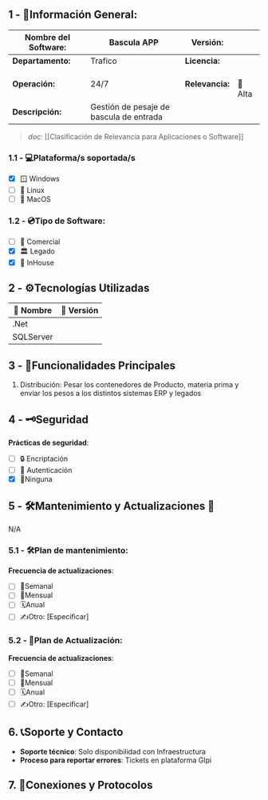 ## **1 - 📓Información General:**

| **Nombre del Software:** | Bascula APP                             | **Versión:**    |                 |
| ------------------------ | --------------------------------------- | --------------- | --------------- |
| **Departamento:**        | Trafico                                 | **Licencia:**   |                 |
| **Operación:**           | 24/7                                    | **Relevancia:** | <br>🔴 Alta<br> |
| **Descripción:**         | Gestión de pesaje de bascula de entrada |                 |                 |
> _doc:_ [[Clasificación de Relevancia para Aplicaciones o Software]]

### **1.1 - 💻Plataforma/s soportada/s**
- [x] 🪟 Windows 
- [ ] 🐧 Linux 
- [ ] 🍏 MacOS 

### **1.2 - 💿Tipo de Software:**
- [ ] 💼 Comercial 
- [x] 🏛️ Legado 
- [x] 🏢 InHouse 

## **2 - ⚙️Tecnologías Utilizadas**

| 📝 Nombre             | 🔢 Versión               |
| --------------------- | ------------------------ |
| .Net                  |                          |
| SQLServer             |                          |


## **3 - 📃Funcionalidades Principales**
1. Distribución: Pesar los contenedores de Producto,  materia prima y enviar los pesos a los distintos sistemas ERP y legados
## 4 - 🗝️Seguridad
**Prácticas de seguridad**:
- [ ] 🔒 Encriptación
- [ ] 🔑 Autenticación 
- [x] 🚫Ninguna 

## **5 - 🛠️Mantenimiento y Actualizaciones 🔁**
N/A

### **5.1 - 🛠️Plan de mantenimiento:** 
**Frecuencia de actualizaciones**:
- [ ] 🔄Semanal 
- [ ] 📅Mensual 
- [ ] 🗓️Anual 
- [ ] ✍️Otro: [Especificar] 
### **5.2 - 🔁Plan de Actualización:** 
**Frecuencia de actualizaciones**:
- [ ] 🔄Semanal 
- [ ] 📅Mensual 
- [ ] 🗓️Anual 
- [ ] ✍️Otro: [Especificar] 

## 6. 📞Soporte y Contacto
- **Soporte técnico**: Solo disponibilidad con Infraestructura
- **Proceso para reportar errores**: Tickets en plataforma Glpi

## 7. 🛜Conexiones y Protocolos



